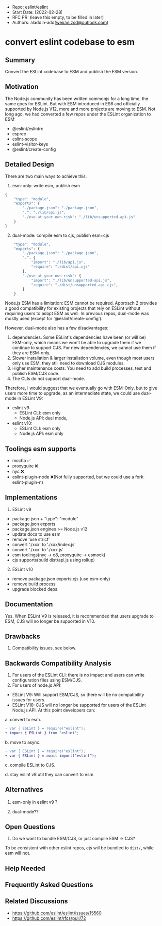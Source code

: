 - Repo: eslint/eslint
- Start Date: (2022-02-28)
- RFC PR: (leave this empty, to be filled in later)
- Authors: aladdin-add(weiran.zsd@outlook.com)

# convert eslint codebase to esm

## Summary

<!-- One-paragraph explanation of the feature. -->
Convert the ESLint codebase to ESM and publish the ESM version.
## Motivation

<!-- Why are we doing this? What use cases does it support? What is the expected
outcome? -->
The Node.js community has been written commonjs for a long time, the same goes for ESLint. But with ESM introduced in ES6 and officially supported by Node.js V12, more and more projects are moving to ESM. Not long ago, we had converted a few repos under the ESLint organization to ESM:
* @eslint/eslintrc
* espree
* eslint-scope
* eslint-visitor-keys
* @eslint/create-config

## Detailed Design

<!--
   This is the bulk of the RFC.

   Explain the design with enough detail that someone familiar with ESLint
   can implement it by reading this document. Please get into specifics
   of your approach, corner cases, and examples of how the change will be
   used. Be sure to define any new terms in this section.
-->
There are two main ways to achieve this:
1. esm-only: write esm, publish esm
```js
{
    "type": "module",
    "exports": {
        "./package.json": "./package.json",
        ".": "./lib/api.js",
        "./use-at-your-own-risk": "./lib/unsupported-api.js"
    }
}
```
2. dual-mode: compile esm to cjs, publish esm+cjs
```js
    "type": "module",
    "exports": {
        "./package.json": "./package.json",
        ".": {
            "import": "./lib/api.js",
            "require": "./dist/api.cjs"
        },
        "./use-at-your-own-risk": {
            "import": "./lib/unsupported-api.js",
            "require": "./dist/unsupported-api.cjs",
        }
    }
```

Node.js ESM has a limitation: ESM cannot be required. Approach 2 provides a good compatibility for existing projects that rely on ESLint without requiring users to adopt ESM as well. In previous repos, dual-mode was mostly used (except for '@eslint/create-config').

However, dual-mode also has a few disadvantages:
1. dependencies. Some ESLint's dependencies have been (or will be) ESM-only, which means we won't be able to upgrade them if we continue to support CJS. For new dependencies, we cannot use them if they are ESM-only.
2. Slower installation & larger installation volume, even though most users only use ESM, they still need to download CJS modules.
3. Higher maintenance costs. You need to add build processes, test and publish ESM/CJS code.
4. The CLIs do not support dual-mode.

Therefore, I would suggest that we eventually go with ESM-Only, but to give users more time to upgrade, as an intermediate state, we could use dual-mode in ESLint V9:

* eslint v9:
    - ESLint CLI: esm only
    - Node.js API: dual mode, 
* eslint v10:
    - ESLint CLI: esm only
    - Node.js API: esm only 

## Toolings esm supports

* mocha ✅
* proxyquire ❌
* nyc ❌
* eslint-plugin-node ❌(Not fully supported, but we could use a fork: eslint-plugin-n)

## Implementations
1. ESLint v9
* package.json + "type": "module"
* package.json exports
* package.json engines >= Node.js v12
* update docs to use esm
* remove 'use strict'
* convert './xxx' to './xxx/index.js'
* convert './xxx' to './xxx.js'
* esm toolings(nyc -> c8, proxyquire -> esmock)
* cjs supports(build dist/api.js using rollup)

2. ESLint v10
* remove package.json exports.cjs (use esm-only)
* remove build process
* upgrade blocked deps.

## Documentation

<!--
    How will this RFC be documented? Does it need a formal announcement
    on the ESLint blog to explain the motivation?
-->
Yes. When ESLint V9 is released, it is recommended that users upgrade to ESM, CJS will no longer be supported in V10.

## Drawbacks

<!--
    Why should we *not* do this? Consider why adding this into ESLint
    might not benefit the project or the community. Attempt to think 
    about any opposing viewpoints that reviewers might bring up. 

    Any change has potential downsides, including increased maintenance
    burden, incompatibility with other tools, breaking existing user
    experience, etc. Try to identify as many potential problems with
    implementing this RFC as possible.
-->
1. Compatibility issues, see below.

## Backwards Compatibility Analysis

<!--
    How does this change affect existing ESLint users? Will any behavior
    change for them? If so, how are you going to minimize the disruption
    to existing users?
-->

1. For users of the ESLint CLI: there is no impact and users can write configuration files using ESM/CJS.
2. For users of node.js API:
* ESLint V9: Will support ESM/CJS, so there will be no compatibility issues for users.
* ESLint V10: CJS will no longer be supported for users of the ESLint Node.js API. At this point developers can:

a. convert to esm.
```diff
- var { ESLint } = require("eslint");
+ import { ESLint } from "eslint";
```

b. move to async.
```diff
- var { ESLint } = require("eslint");
+ var { ESLint } = await import("eslint");
```

c. compile ESLint to CJS.

d. stay eslint v9 util they can convert to esm.

## Alternatives

<!--
    What other designs did you consider? Why did you decide against those?

    This section should also include prior art, such as whether similar
    projects have already implemented a similar feature.
-->
1. esm-only in eslint v9？

2. dual-mode??

## Open Questions

<!--
    This section is optional, but is suggested for a first draft.

    What parts of this proposal are you unclear about? What do you
    need to know before you can finalize this RFC?

    List the questions that you'd like reviewers to focus on. When
    you've received the answers and updated the design to reflect them, 
    you can remove this section.
-->
1. Do we want to bundle ESM/CJS, or just compile ESM => CJS?

To be consistent with other eslint repos, cjs will be bundled to `dist/`, while esm will not.

## Help Needed

<!--
    This section is optional.

    Are you able to implement this RFC on your own? If not, what kind
    of help would you need from the team?
-->

## Frequently Asked Questions

<!--
    This section is optional but suggested.

    Try to anticipate points of clarification that might be needed by
    the people reviewing this RFC. Include those questions and answers
    in this section.
-->

## Related Discussions

<!--
    This section is optional but suggested.

    If there is an issue, pull request, or other URL that provides useful
    context for this proposal, please include those links here.
-->
* https://github.com/eslint/eslint/issues/15560
* https://github.com/eslint/rfcs/pull/72

